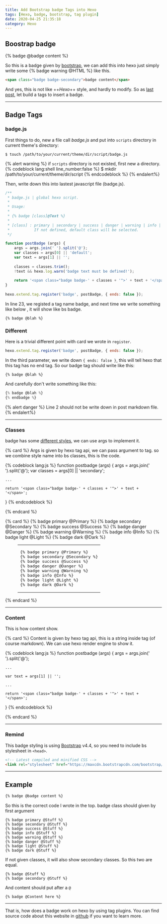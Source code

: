 ```yaml
---
title: Add Bootstrap badge Tags into Hexo 
tags: [Hexo, badge, bootstrap, tag plugin]
date: 2020-04-25 21:35:18
category: Hexo
---
```

## Boostrap badge
{% badge @badge content %}

So this is a badge given by [bootstrap](https://getbootstrap.com/docs/4.4/components/badge/), we can add this into hexo just simply write some {% badge warning @HTML %} like this.

```html
<span class="badge badge-secondary">badge content</span>
```

And yes, this is not like ++*Hexo*++ style, and hardly to modify.
So as [last post](/post/hexo/add-bs-card.html), let build a tags to insert a badge.

---
## Badge Tags
### badge.js
First things to do, new a file call *badge.js* and put into `scripts` directory in current theme's directory:

```shell
$ touch /path/to/your/current/theme/dir/script/badge.js
```

{% alert warning %}
if `scripts` directory is not existed, first new a directory.
{% codeblock lang:shell line_number:false %}
$ mkdir /path/to/your/current/theme/dir/script
{% endcodeblock %}
{% endalert%}

Then, write down this into lastest javascript file (badge.js).

```js =
/**
 * badge.js | global hexo script.
 *
 * Usage:
 *
 * {% badge [class]@Text %}
 *
 * [class] : primary | secondary | success | danger | warning | info | light | dark.
 *           If not defined, default class will be selected.
 */

function postBadge (args) {
    args = args.join(' ').split('@');
    var classes = args[0] || 'default';
    var text = args[1] || '';
  
    classes = classes.trim();
    !text && hexo.log.warn('badge text must be defined!');
  
    return '<span class="badge badge-' + classes + '">' + text + '</span>';
}
  
hexo.extend.tag.register('badge', postBadge, { ends: false });
```

In line 23, we registed a tag name badge, and next time we write something like below , it will show like bs badge.
```
{% badge @blah %}
```

### Different
Here is a trivial different point with card we wrote in `register`. 
```js
hexo.extend.tag.register('badge', postBadge, { ends: false });
```

In the third parameter, we write down `{ ends: false }`, this will tell hexo that this tag has no end tag. So our badge tag should write like this:
```
{% badge @blah %}
```

And carefully don't write something like this:
```js =
{% badge @blah %}
{% endbadge %}
```

{% alert danger %}
Line 2 should not be write down in post markdown file.
{% endalert%}

---
### Classes
badge has some [different styles](https://getbootstrap.com/docs/4.4/components/badge/#contextual-variations), we can use args to implement it.

{% card %}
Args is given by hexo tag api, we can pass argument to tag.
so we combine style name into bs classes, this is the code.
<!-- footer -->
{% codeblock lang:js %}
function postbadge (args) {
    args = args.join(' ').split('@');
    var classes = args[0] || 'secondary';
  
    ...
  
    return '<span class="badge badge-' + classes + '">' + text + '</span>';
}
{% endcodeblock %}
<!-- endfooter -->
{% endcard %}

{% card %}
{% badge primary @Primary %} {% badge secondary @Secondary %} {% badge success @Success %} {% badge danger @Danger %} {% badge warning @Warning %}  {% badge info @Info %} {% badge light @Light %}  {% badge dark @Dark %} 
<!-- footer-->
<figure class="highlight shell"><table><tbody><tr><td class="code"><pre><span class="line">{&#37; badge primary @Primary %}</span><br><span class="line">{&#37; badge secondary @Secondary %}</span><br><span class="line">{&#37; badge success @Success %}</span><br><span class="line">{&#37; badge danger @Danger %}</span><br><span class="line">{&#37; badge warning @Warning %}</span><br><span class="line">{&#37; badge info @Info %}</span><br><span class="line">{&#37; badge light @Light %}</span><br><span class="line">{&#37; badge dark @Dark %}</span><br></pre></td></tr></tbody></table></figure>
<!-- endfooter -->
{% endcard %}

---
### Content
This is how content show.

{% card %}
Content is given by hexo tag api, this is a string inside tag (of course markdown). We can use hexo render engine to show it.
<!-- footer -->
{% codeblock lang:js %}
function postbadge (args) {
    args = args.join(' ').split('@');

    ...

    var text = args[1] || '';

    ...
  
    return '<span class="badge badge-' + classes + '">' + text + '</span>';
}
{% endcodeblock %}
<!-- endfooter -->
{% endcard %}

---
### Remind
This badge styling is using [Bootstrap](https://getbootstrap.com/docs/4.4/) v4.4, so you need to include bs stylesheet in `<head>`.

```html
<!-- Latest compiled and minified CSS -->
<link rel="stylesheet" href="https://maxcdn.bootstrapcdn.com/bootstrap/4.4.0/css/bootstrap.min.css">
```

---
## Example
```md
{% badge @badge content %}
```

So this is the correct code I wrote in the top. badge class should given by first argument
```
{% badge primary @Stuff %} 
{% badge secondary @Stuff %} 
{% badge success @Stuff %} 
{% badge info @Stuff %} 
{% badge warning @Stuff %} 
{% badge danger @Stuff %}
{% badge light @Stuff %}
{% badge dark @Stuff %}
```

If not given classes, it will also show secondary classes. So this two are equal.
```
{% badge @Stuff %}
{% badge secondary @Stuff %}
```

And content should put after a `@`
```
{% badge @Content here %}
```
---

That is, how does a badge work on hexo by using tag plugins. You can find source code about this website in [github](https://github.com/luswdev/HackTeck/tree/master) if you want to learn more.